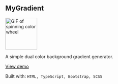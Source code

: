 ## MyGradient

<a href="https://nickl-dev-mygradient.netlify.app/">
  <img
    src="https://c.tenor.com/yiqrYjlbMawAAAAC/colour-color-picker.gif"
    alt="GIF of spinning color wheel"
    loading="lazy"
    width="100"
    height="100" 
  />
</a>

A simple dual color background gradient generator.

[View demo](https://nickl-dev-mygradient.netlify.app/)

Built with: `HTML, TypeScript, Bootstrap, SCSS`